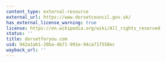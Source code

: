 ```yaml
---
content_type: external-resource
external_url: https://www.dorsetcouncil.gov.uk/
has_external_license_warning: true
license: https://en.wikipedia.org/wiki/All_rights_reserved
status: ''
title: dorsetforyou.com
uid: 942a1ab1-28ba-4b71-991e-94ca717558ec
wayback_url: ''
---
```

